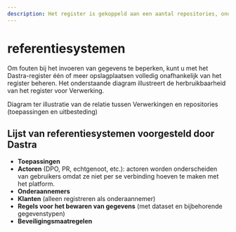 ```yaml
---
description: Het register is gekoppeld aan een aantal repositories, onderaannemers, applicaties. Met Dastra kun je deze opslagplaatsen onafhankelijk van het register om fouten te beperken.
---
```


# referentiesystemen

Om fouten bij het invoeren van gegevens te beperken, kunt u met het Dastra-register één of meer opslagplaatsen volledig onafhankelijk van het register beheren. Het onderstaande diagram illustreert de herbruikbaarheid van het register voor Verwerking.

Diagram ter illustratie van de relatie tussen Verwerkingen en repositories (toepassingen en uitbesteding)

## Lijst van referentiesystemen voorgesteld door Dastra

* **Toepassingen**
* **Actoren** (DPO, PR, echtgenoot, etc.): actoren worden onderscheiden van gebruikers omdat ze niet per se verbinding hoeven te maken met het platform.
* **Onderaannemers**
* **Klanten** (alleen registreren als onderaannemer)
* **Regels voor het bewaren van gegevens** (met dataset en bijbehorende gegevenstypen)
* **Beveiligingsmaatregelen**